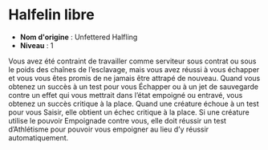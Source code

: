 # Halfelin libre

 * **Nom d'origine** : Unfettered Halfling
 * **Niveau** : 1


<p>Vous avez été contraint de travailler comme serviteur sous contrat ou sous le poids des chaînes de l’esclavage, mais vous avez réussi à vous échapper et vous vous êtes promis de ne jamais être attrapé de nouveau. Quand vous obtenez un succès à un test pour vous Échapper ou à un jet de sauvegarde contre un effet qui vous mettrait dans l’état empoigné ou entravé, vous obtenez un succès critique à la place. Quand une créature échoue à un test pour vous Saisir, elle obtient un échec critique à la place. Si une créature utilise le pouvoir Empoignade contre vous, elle doit réussir un test d’Athlétisme pour pouvoir vous empoigner au lieu d’y réussir automatiquement.</p>
